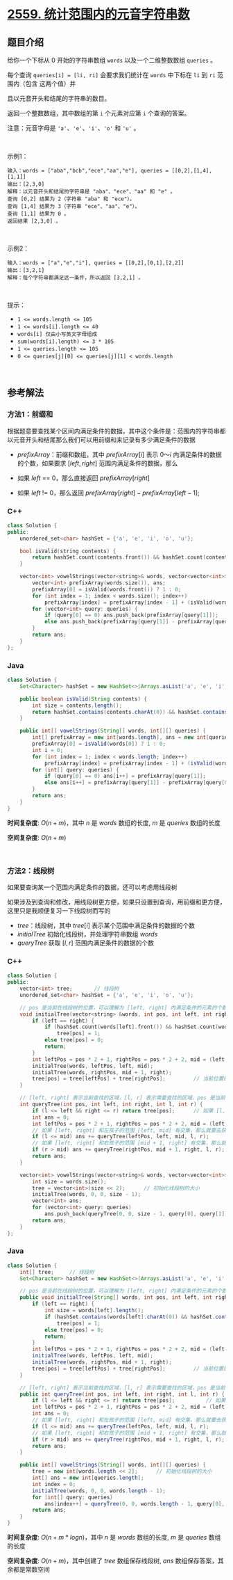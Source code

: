# [2559. 统计范围内的元音字符串数](https://leetcode.cn/problems/count-vowel-strings-in-ranges/)

## 题目介绍

给你一个下标从 0 开始的字符串数组 `words` 以及一个二维整数数组 `queries` 。

每个查询 `queries[i] = [li, ri]` 会要求我们统计在 `words` 中下标在 `li` 到 `ri` 范围内（包含 这两个值）并

且以元音开头和结尾的字符串的数目。

返回一个整数数组，其中数组的第 `i` 个元素对应第 `i` 个查询的答案。

注意：元音字母是 `'a'`、`'e'`、`'i'`、`'o'` 和 `'u'` 。

<br>

示例1：

```
输入：words = ["aba","bcb","ece","aa","e"], queries = [[0,2],[1,4],[1,1]]
输出：[2,3,0]
解释：以元音开头和结尾的字符串是 "aba"、"ece"、"aa" 和 "e" 。
查询 [0,2] 结果为 2（字符串 "aba" 和 "ece"）。
查询 [1,4] 结果为 3（字符串 "ece"、"aa"、"e"）。
查询 [1,1] 结果为 0 。
返回结果 [2,3,0] 。
```

<br>

示例2：

```
输入：words = ["a","e","i"], queries = [[0,2],[0,1],[2,2]]
输出：[3,2,1]
解释：每个字符串都满足这一条件，所以返回 [3,2,1] 。
```

<br>

提示：

-   `1 <= words.length <= 105`
-   `1 <= words[i].length <= 40`
-   `words[i] 仅由小写英文字母组成`
-   `sum(words[i].length) <= 3 * 105`
-   `1 <= queries.length <= 105`
-   `0 <= queries[j][0] <= queries[j][1] < words.length`

<br>

## 参考解法

### 方法1：前缀和
根据题意要查找某个区间内满足条件的数据，其中这个条件是：范围内的字符串都以元音开头和结尾那么我们可以用前缀和来记录有多少满足条件的数据

- $prefixArray$：前缀和数组，其中 $prefixArray[i]$ 表示 $0 ～ i$ 内满足条件的数据的个数，如果要求 $[left, right]$ 范围内满足条件的数据，那么

- 如果 $left$ == 0，那么直接返回 $prefixArray[right]$
- 如果 $left$ != 0，那么返回 $prefixArray[right] - prefixArray[left - 1]$;

### **C++**
```C++
class Solution {
public:
    unordered_set<char> hashSet = {'a', 'e', 'i', 'o', 'u'};

    bool isValid(string contents) {
        return hashSet.count(contents.front()) && hashSet.count(contents.back());
    }

    vector<int> vowelStrings(vector<string>& words, vector<vector<int>>& queries) {
        vector<int> prefixArray(words.size()), ans;
        prefixArray[0] = isValid(words.front()) ? 1 : 0;
        for (int index = 1; index < words.size(); index++)
            prefixArray[index] = prefixArray[index - 1] + (isValid(words[index]) ? 1 : 0);
        for (vector<int> query: queries) {
            if (query[0] == 0) ans.push_back(prefixArray[query[1]]);
            else ans.push_back(prefixArray[query[1]] - prefixArray[query[0] - 1]);
        }
        return ans;
    }
};
```
### **Java**

```Java
class Solution {
    Set<Character> hashSet = new HashSet<>(Arrays.asList('a', 'e', 'i', 'o', 'u'));

    public boolean isValid(String contents) {
        int size = contents.length();
        return hashSet.contains(contents.charAt(0)) && hashSet.contains(contents.charAt(size - 1));
    }

    public int[] vowelStrings(String[] words, int[][] queries) {
        int[] prefixArray = new int[words.length], ans = new int[queries.length];
        prefixArray[0] = isValid(words[0]) ? 1 : 0;
        int i = 0;
        for (int index = 1; index < words.length; index++)
            prefixArray[index] = prefixArray[index - 1] + (isValid(words[index]) ? 1 : 0);
        for (int[] query: queries) {
            if (query[0] == 0) ans[i++] = prefixArray[query[1]];
            else ans[i++] = prefixArray[query[1]] - prefixArray[query[0] - 1];
        }
        return ans;
    }
}
```

**时间复杂度**: $O(n + m)$，其中 $n$ 是 $words$ 数组的长度, $m$ 是 $queries$ 数组的长度

**空间复杂度**: $O(n + m)$

<br>

### 方法2：线段树
如果要查询某一个范围内满足条件的数据，还可以考虑用线段树

如果涉及到查询和修改，用线段树更方便，如果只设置到查询，用前缀和更方便，这里只是我顺便复习一下线段树而写的

- $tree$：线段树，其中 $tree[i]$ 表示某个范围中满足条件的数据的个数
- $initialTree$ 初始化线段树，并处理字符串数组 $words$
- $queryTree$ 获取 $[l, r]$ 范围内满足条件的数据的个数

### **C++**
```C++
class Solution {
public:
    vector<int> tree;       // 线段树
    unordered_set<char> hashSet = {'a', 'e', 'i', 'o', 'u'};

    // pos 是当前在线段树的位置，可以理解为 [left, right] 内满足条件的元素的个数有 tree[pos] 个
    void initialTree(vector<string> &words, int pos, int left, int right) {
        if (left == right) {
            if (hashSet.count(words[left].front()) && hashSet.count(words[left].back()))    // 如果满足条件就设为 1
                tree[pos] = 1;
            else tree[pos] = 0;
            return;
        }
        int leftPos = pos * 2 + 1, rightPos = pos * 2 + 2, mid = (left + right) >> 1;
        initialTree(words, leftPos, left, mid);
        initialTree(words, rightPos, mid + 1, right);
        tree[pos] = tree[leftPos] + tree[rightPos];         // 当前位置的答案由左孩子和右孩子的答案构成
    }

    // [left, right] 表示当前查找的区域，[l, r] 表示需要查找的区域，pos 是当前在线段树的位置
    int queryTree(int pos, int left, int right, int l, int r) {
        if (l <= left && right <= r) return tree[pos];      // 如果 [l, r] 包含了 [left, right]，那么就直接返回答案
        int ans = 0;
        int leftPos = pos * 2 + 1, rightPos = pos * 2 + 2, mid = (left + right) >> 1;
        // 如果 [left, right] 和左孩子的范围 [left, mid] 有交集，那么就要去获取左孩子中满足条件的答案
        if (l <= mid) ans += queryTree(leftPos, left, mid, l, r);
        // 如果 [left, right] 和右孩子的范围 [mid + 1, right] 有交集，那么就要去获取右孩子中满足条件的答案
        if (r > mid) ans += queryTree(rightPos, mid + 1, right, l, r);
        return ans;
    }

    vector<int> vowelStrings(vector<string>& words, vector<vector<int>>& queries) {
        int size = words.size();
        tree = vector<int>(size << 2);      // 初始化线段树的大小
        initialTree(words, 0, 0, size - 1);
        vector<int> ans;
        for (vector<int> query: queries)
            ans.push_back(queryTree(0, 0, size - 1, query[0], query[1]));
        return ans;
    }
};
```
### **Java**

```Java
class Solution {
    int[] tree;     // 线段树
    Set<Character> hashSet = new HashSet<>(Arrays.asList('a', 'e', 'i', 'o', 'u'));

    // pos 是当前在线段树的位置，可以理解为 [left, right] 内满足条件的元素的个数有 tree[pos] 个
    public void initialTree(String[] words, int pos, int left, int right) {
        if (left == right) {
            int size = words[left].length();
            if (hashSet.contains(words[left].charAt(0)) && hashSet.contains(words[left].charAt(size - 1)))  
                tree[pos] = 1;
            else tree[pos] = 0;
            return;
        }
        int leftPos = pos * 2 + 1, rightPos = pos * 2 + 2, mid = (left + right) >> 1;
        initialTree(words, leftPos, left, mid);
        initialTree(words, rightPos, mid + 1, right);
        tree[pos] = tree[leftPos] + tree[rightPos];         // 当前位置的答案由左孩子和右孩子的答案构成
    }

    // [left, right] 表示当前查找的区域，[l, r] 表示需要查找的区域，pos 是当前在线段树的位置
    public int queryTree(int pos, int left, int right, int l, int r) {
        if (l <= left && right <= r) return tree[pos];          // 如果 [l, r] 包含了 [left, right]，那么就直接返回答案
        int leftPos = pos * 2 + 1, rightPos = pos * 2 + 2, mid = (left + right) >> 1;
        int ans = 0;
        // 如果 [left, right] 和左孩子的范围 [left, mid] 有交集，那么就要去获取左孩子中满足条件的答案
        if (l <= mid) ans += queryTree(leftPos, left, mid, l, r);
        // 如果 [left, right] 和右孩子的范围 [mid + 1, right] 有交集，那么就要去获取右孩子中满足条件的答案
        if (r > mid) ans += queryTree(rightPos, mid + 1, right, l, r);
        return ans;
    }

    public int[] vowelStrings(String[] words, int[][] queries) {
        tree = new int[words.length << 2];      // 初始化线段树的大小
        int[] ans = new int[queries.length];
        int index = 0;
        initialTree(words, 0, 0, words.length - 1);
        for (int[] query: queries)
            ans[index++] = queryTree(0, 0, words.length - 1, query[0], query[1]);
        return ans;
    }
}
```

**时间复杂度**: $O(n + m * logn)$，其中 $n$ 是 $words$ 数组的长度, $m$ 是 $queries$ 数组的长度

**空间复杂度**: $O(n + m)$，其中创建了 $tree$ 数组保存线段树, $ans$ 数组保存答案，其余都是常数空间